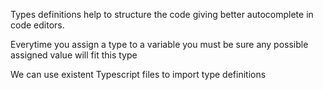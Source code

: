 Types definitions help to structure the code giving better autocomplete in code editors.

Everytime you assign a type to a variable you must be sure any possible assigned value will fit this type

We can use existent Typescript files to import type definitions
